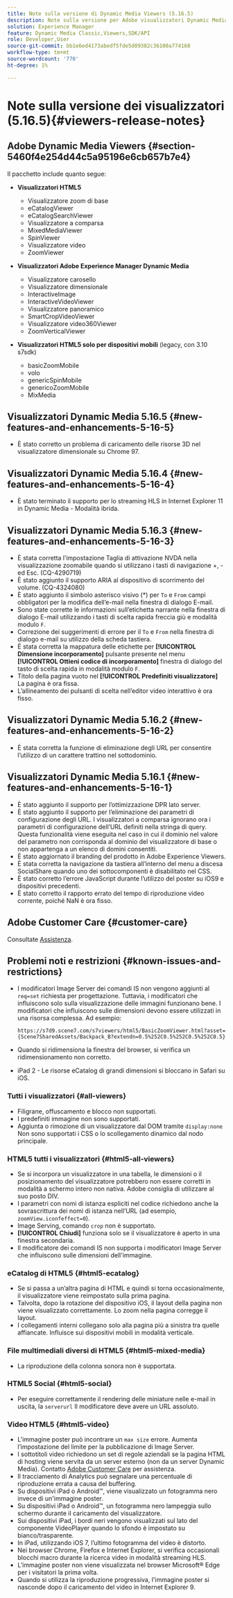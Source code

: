 ```yaml
---
title: Note sulla versione di Dynamic Media Viewers (5.16.5)
description: Note sulla versione per Adobe visualizzatori Dynamic Media.
solution: Experience Manager
feature: Dynamic Media Classic,Viewers,SDK/API
role: Developer,User
source-git-commit: bb1e6ed4173abedf5fde5d09382c36100a774168
workflow-type: tm+mt
source-wordcount: '770'
ht-degree: 1%

---
```


# Note sulla versione dei visualizzatori (5.16.5){#viewers-release-notes}

<!-- Updated March 03, 2022 for the 5.16.5 release. Contact is Deepa Gupta-->

<!-- hide: yes
hidefromtoc: yes-->

<!-- robots: noindex
googlebot: noindex -->

## Adobe Dynamic Media Viewers {#section-5460f4e254d44c5a95196e6cb657b7e4}

Il pacchetto include quanto segue:

* **Visualizzatori HTML5**

   * Visualizzatore zoom di base
   * eCatalogViewer
   * eCatalogSearchViewer
   * Visualizzatore a comparsa
   * MixedMediaViewer
   * SpinViewer
   * Visualizzatore video
   * ZoomViewer

* **Visualizzatori Adobe Experience Manager Dynamic Media**

   * Visualizzatore carosello
   * Visualizzatore dimensionale
   * InteractiveImage
   * InteractiveVideoViewer
   * Visualizzatore panoramico
   * SmartCropVideoViewer
   * Visualizzatore video360Viewer
   * ZoomVerticalViewer

* **Visualizzatori HTML5 solo per dispositivi mobili** (legacy, con 3.10 s7sdk)

   * basicZoomMobile
   * volo
   * genericSpinMobile
   * genericoZoomMobile
   * MixMedia


## Visualizzatori Dynamic Media 5.16.5 {#new-features-and-enhancements-5-16-5}

* È stato corretto un problema di caricamento delle risorse 3D nel visualizzatore dimensionale su Chrome 97.

## Visualizzatori Dynamic Media 5.16.4 {#new-features-and-enhancements-5-16-4}

* È stato terminato il supporto per lo streaming HLS in Internet Explorer 11 in Dynamic Media - Modalità ibrida.

## Visualizzatori Dynamic Media 5.16.3 {#new-features-and-enhancements-5-16-3}

* È stata corretta l’impostazione Taglia di attivazione NVDA nella visualizzazione zoomabile quando si utilizzano i tasti di navigazione +, - ed Esc. (CQ-4290719)
* È stato aggiunto il supporto ARIA al dispositivo di scorrimento del volume. (CQ-4324080)
* È stato aggiunto il simbolo asterisco visivo (*) per `To` e `From` campi obbligatori per la modifica dell’e-mail nella finestra di dialogo E-mail. <!-- (CQ-4290935) -->
* Sono state corrette le informazioni sull’etichetta narrante nella finestra di dialogo E-mail utilizzando i tasti di scelta rapida freccia giù e modalità modulo `F`. <!-- (CQ-4290934) -->
* Correzione dei suggerimenti di errore per il `To` e `From` nella finestra di dialogo e-mail su utilizzo della scheda tastiera. <!-- (CQ-4290930) -->
* È stata corretta la mappatura delle etichette per **[!UICONTROL Dimensione incorporamento]** pulsante presente nel menu **[!UICONTROL Ottieni codice di incorporamento]** finestra di dialogo del tasto di scelta rapida in modalità modulo `F`. <!-- (CQ-4290929) -->
* Titolo della pagina vuoto nel **[!UICONTROL Predefiniti visualizzatore]** La pagina è ora fissa. <!-- (CQ-4290936) -->
* L’allineamento dei pulsanti di scelta nell’editor video interattivo è ora fisso. <!-- (CQ-4330159) -->

## Visualizzatori Dynamic Media 5.16.2 {#new-features-and-enhancements-5-16-2}

* È stata corretta la funzione di eliminazione degli URL per consentire l’utilizzo di un carattere trattino nel sottodominio. <!-- (CQ-4327691) -->

## Visualizzatori Dynamic Media 5.16.1 {#new-features-and-enhancements-5-16-1}

* È stato aggiunto il supporto per l’ottimizzazione DPR lato server.
* È stato aggiunto il supporto per l’eliminazione dei parametri di configurazione degli URL. I visualizzatori a comparsa ignorano ora i parametri di configurazione dell’URL definiti nella stringa di query. Questa funzionalità viene eseguita nel caso in cui il dominio nel valore del parametro non corrisponda al dominio del visualizzatore di base o non appartenga a un elenco di domini consentiti.
* È stato aggiornato il branding del prodotto in Adobe Experience Viewers.
* È stata corretta la navigazione da tastiera all’interno del menu a discesa SocialShare quando uno dei sottocomponenti è disabilitato nel CSS.
* È stato corretto l’errore JavaScript durante l’utilizzo del poster su iOS9 e dispositivi precedenti.
* È stato corretto il rapporto errato del tempo di riproduzione video corrente, poiché NaN è ora fisso.<!--  (CQ-4310148) -->

## Adobe Customer Care {#customer-care}

Consultate [Assistenza](https://experienceleague.adobe.com/docs/dynamic-media-classic/using/intro/support.html#intro).

## Problemi noti e restrizioni {#known-issues-and-restrictions}

* I modificatori Image Server dei comandi IS non vengono aggiunti al `req=set` richiesta per progettazione. Tuttavia, i modificatori che influiscono solo sulla visualizzazione delle immagini funzionano bene. I modificatori che influiscono sulle dimensioni devono essere utilizzati in una risorsa complessa. Ad esempio:

   `https://s7d9.scene7.com/s7viewers/html5/BasicZoomViewer.html?asset= {Scene7SharedAssets/Backpack_B?extendn=0.5%252C0.5%252C0.5%252C0.5}`

* Quando si ridimensiona la finestra del browser, si verifica un ridimensionamento non corretto.
* iPad 2 - Le risorse eCatalog di grandi dimensioni si bloccano in Safari su iOS.

### Tutti i visualizzatori {#all-viewers}

* Filigrane, offuscamento e blocco non supportati.
* I predefiniti immagine non sono supportati.
* Aggiunta o rimozione di un visualizzatore dal DOM tramite `display:none` Non sono supportati i CSS o lo scollegamento dinamico dal nodo principale.

### HTML5 tutti i visualizzatori {#html5-all-viewers}

* Se si incorpora un visualizzatore in una tabella, le dimensioni o il posizionamento del visualizzatore potrebbero non essere corretti in modalità a schermo intero non nativa. Adobe consiglia di utilizzare al suo posto DIV.
* I parametri con nomi di istanza espliciti nel codice richiedono anche la sovrascrittura dei nomi di istanza nell’URL (ad esempio, `zoomView.iconfeffect=0`).
* Image Serving, comando `crop` non è supportato.
* **[!UICONTROL Chiudi]** funziona solo se il visualizzatore è aperto in una finestra secondaria.
* Il modificatore dei comandi IS non supporta i modificatori Image Server che influiscono sulle dimensioni dell&#39;immagine.

### eCatalog di HTML5 {#html5-ecatalog}

* Se si passa a un’altra pagina di HTML e quindi si torna occasionalmente, il visualizzatore viene reimpostato sulla prima pagina.
* Talvolta, dopo la rotazione del dispositivo iOS, il layout della pagina non viene visualizzato correttamente. Lo zoom nella pagina corregge il layout.
* I collegamenti interni collegano solo alla pagina più a sinistra tra quelle affiancate. Influisce sui dispositivi mobili in modalità verticale.

### File multimediali diversi di HTML5 {#html5-mixed-media}

* La riproduzione della colonna sonora non è supportata.

### HTML5 Social {#html5-social}

* Per eseguire correttamente il rendering delle miniature nelle e-mail in uscita, la `serverurl` Il modificatore deve avere un URL assoluto.

### Video HTML5 {#html5-video}

* L&#39;immagine poster può incontrare un `max size` errore. Aumenta l’impostazione del limite per la pubblicazione di Image Server.
* I sottotitoli video richiedono un set di regole aziendali se la pagina HTML di hosting viene servita da un server esterno (non da un server Dynamic Media). Contatto [Adobe Customer Care](https://experienceleague.adobe.com/docs/dynamic-media-classic/using/intro/support.html#intro) per assistenza.
* Il tracciamento di Analytics può segnalare una percentuale di riproduzione errata a causa del buffering.
* Su dispositivi iPad o Android™, viene visualizzato un fotogramma nero invece di un&#39;immagine poster.
* Su dispositivi iPad o Android™, un fotogramma nero lampeggia sullo schermo durante il caricamento del visualizzatore.
* Sui dispositivi iPad, i bordi neri vengono visualizzati sul lato del componente VideoPlayer quando lo sfondo è impostato su bianco/trasparente.
* In iPad, utilizzando iOS 7, l’ultimo fotogramma del video è distorto.
* Nei browser Chrome, Firefox e Internet Explorer, si verifica occasionali blocchi macro durante la ricerca video in modalità streaming HLS.
* L’immagine poster non viene visualizzata nel browser Microsoft® Edge per i visitatori la prima volta.
* Quando si utilizza la riproduzione progressiva, l&#39;immagine poster si nasconde dopo il caricamento del video in Internet Explorer 9.
